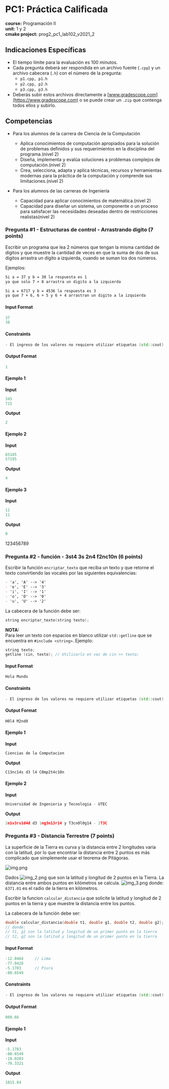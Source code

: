 # PC1: Práctica Calificada  
**course:** Programación II  
**unit:** 1 y 2  
**cmake project:** prog2_pc1_lab102_v2021_2

## Indicaciones Específicas
- El tiempo límite para la evaluación es 100 minutos.
- Cada pregunta deberá ser respondida en un archivo fuente (`.cpp`) y un archivo cabecera (`.h`) con el número de la pregunta:
    - `p1.cpp, p1.h`
    - `p2.cpp, p2.h`
    - `p3.cpp, p3.h`
- Deberás subir estos archivos directamente a [www.gradescope.com](https://www.gradescope.com) o se puede crear un `.zip` que contenga todos ellos y subirlo.

## Competencias
- Para los alumnos de la carrera de Ciencia de la Computación
    - Aplica conocimientos de computación  apropiados para la solución de problemas definidos y sus requerimientos en la disciplina del programa.(nivel 2)
    - Diseña, implementa y evalúa soluciones a problemas complejos de computación.(nivel 2)
    - Crea, selecciona, adapta y aplica técnicas, recursos y herramientas modernas para la práctica de la computación y comprende sus limitaciones.(nivel 2)

- Para los alumnos de las carreras de Ingeniería
    - Capacidad para aplicar conocimientos de matemática.(nivel 2)
    - Capacidad para diseñar un sistema, un componente o un proceso para satisfacer las necesidades deseadas dentro de restricciones realistas(nivel 2)

### Pregunta #1 - Estructuras de control - Arrastrando digito (7 points)
Escribir un programa que lea 2 números que tengan la misma cantidad de dígitos y que muestre la cantidad de veces en que la suma de dos de sus dígitos arrastra un dígito a izquierda, cuando se suman los dos números.  

Ejemplos:
```markdown
Si a = 37 y b = 38 la respuesta es 1 
ya que solo 7 + 8 arrastra un digito a la izquierda

Si a = 6717 y b = 4536 la respuesta es 3 
ya que 7 + 6, 6 + 5 y 6 + 4 arrastran un digito a la izquierda
```

#### Input Format
```cpp
37
38
```

#### Constraints
```cpp
- El ingreso de los valores no requiere utilizar etiquetas (std::cout)
```

#### Output Format
```cpp
1
```
#### Ejemplo 1
**Input**
```cpp
345
715
```
**Output**
```cpp
2
```

#### Ejemplo 2
**Input**
```cpp
65185
57195
```
**Output**
```cpp
4
```

#### Ejemplo 3
**Input**
```cpp
11
11
```
**Output**
```cpp
0
```
123456789
### Pregunta #2 - función - 3st4 3s 2n4 f2nc10n (6 points)

Escribir la función `encriptar_texto` que reciba un texto y que retorne el texto convirtiendo las vocales por las siguientes equivalencias:

```markdown
- 'a', 'A' --> '4'
- 'e', 'E' --> '3'
- 'i', 'I' --> '1'
- 'o', 'O' --> '0'
- 'u', 'U' --> '2'
```
La cabecera de la función debe ser:
```cpp
string encriptar_texto(string texto);
```
**NOTA:**  
Para leer un texto con espacios en blanco utilizar `std::getline` que se encuentra en `#include <string>`. Ejemplo:
```cpp
string texto;
getline (cin, texto); // Utilizarlo en vez de cin >> texto;
```

#### Input Format
```cpp
Hola Mundo
```

#### Constraints
```cpp
- El ingreso de los valores no requiere utilizar etiquetas (std::cout)
```

#### Output Format
```cpp
H0l4 M2nd0
```
#### Ejemplo 1
**Input**
```cpp
Ciencias de la Computacion
```
**Output**
```cpp
C13nc14s d3 l4 C0mp2t4c10n
```

#### Ejemplo 2
**Input**
```cpp
Universidad de Ingenieria y Tecnologia - UTEC
```
**Output**
```cpp
2n1v3rs1d4d d3 1ng3n13r14 y T3cn0l0g14 - 2T3C
```

### Pregunta #3 - Distancia Terrestre (7 points)

La superficie de la Tierra es curva y la distancia entre 2 longitudes varía con la latitud, por lo que encontrar la distancia entre 2 puntos es más complicado que simplemente usar el teorema de Pitágoras.

![img.png](img.png)

Dados ![img_2.png](img_2.png) que son la latitud y longitud de 2 puntos en la Tierra. La distancia entre ambos puntos en kilómetros se calcula.
![img_3.png](img_3.png)
donde:  
`6371.01` es el radio de la tierra en kilómetros.

Escribir la funcion `calcular_distancia` que solicite la latitud y longitud de 2 puntos en la tierra y que muestre la distancia entre los puntos.

La cabecera de la función debe ser:
```cpp
double calcular_distancia(double t1, double g1, double t2, double g2);
// donde:
// t1, g1 son la latitud y longitud de un primer punto en la tierra
// t2, g2 son la latitud y longitud de un primer punto en la tierra
```
#### Input Format
```cpp
-12.0464     // Lima
-77.0428
-5.1783      // Piura
-80.6549
```

#### Constraints
```cpp
- El ingreso de los valores no requiere utilizar etiquetas (std::cout)
```
#### Output Format
```cpp
860.66
```
#### Ejemplo 1
**Input**
```cpp
-5.1783
-80.6549
-18.0203
-70.3321
```
**Output**
```cpp
1815.84
```
